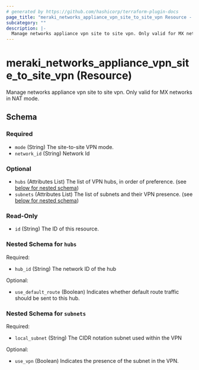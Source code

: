 ```yaml
---
# generated by https://github.com/hashicorp/terraform-plugin-docs
page_title: "meraki_networks_appliance_vpn_site_to_site_vpn Resource - terraform-provider-meraki"
subcategory: ""
description: |-
  Manage networks appliance vpn site to site vpn. Only valid for MX networks in NAT mode.
---
```


# meraki_networks_appliance_vpn_site_to_site_vpn (Resource)

Manage networks appliance vpn site to site vpn. Only valid for MX networks in NAT mode.



<!-- schema generated by tfplugindocs -->
## Schema

### Required

- `mode` (String) The site-to-site VPN mode.
- `network_id` (String) Network Id

### Optional

- `hubs` (Attributes List) The list of VPN hubs, in order of preference. (see [below for nested schema](#nestedatt--hubs))
- `subnets` (Attributes List) The list of subnets and their VPN presence. (see [below for nested schema](#nestedatt--subnets))

### Read-Only

- `id` (String) The ID of this resource.

<a id="nestedatt--hubs"></a>
### Nested Schema for `hubs`

Required:

- `hub_id` (String) The network ID of the hub

Optional:

- `use_default_route` (Boolean) Indicates whether default route traffic should be sent to this hub.


<a id="nestedatt--subnets"></a>
### Nested Schema for `subnets`

Required:

- `local_subnet` (String) The CIDR notation subnet used within the VPN

Optional:

- `use_vpn` (Boolean) Indicates the presence of the subnet in the VPN.
